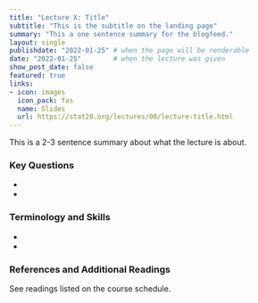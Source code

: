 ```yaml
---
title: "Lecture X: Title"
subtitle: "This is the subtitle on the landing page"
summary: "This a one sentence summary for the blogfeed."
layout: single
publishdate: "2022-01-25" # when the page will be renderable
date: "2022-01-25"        # when the lecture was given
show_post_date: false
featured: true
links:
- icon: images
  icon_pack: fas
  name: Slides
  url: https://stat20.org/lectures/00/lecture-title.html
---
```


This is a 2-3 sentence summary about what the lecture is about.

### Key Questions

- 
- 

### Terminology and Skills

- 
- 

### References and Additional Readings

See readings listed on the course schedule.
